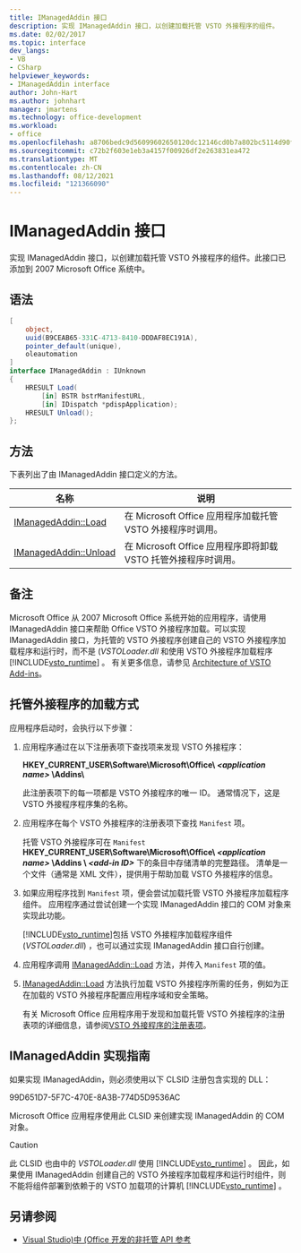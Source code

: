```yaml
---
title: IManagedAddin 接口
description: 实现 IManagedAddin 接口，以创建加载托管 VSTO 外接程序的组件。
ms.date: 02/02/2017
ms.topic: interface
dev_langs:
- VB
- CSharp
helpviewer_keywords:
- IManagedAddin interface
author: John-Hart
ms.author: johnhart
manager: jmartens
ms.technology: office-development
ms.workload:
- office
ms.openlocfilehash: a8706bedc9d56099602650120dc12146cd0b7a802bc5114d90f6953db3a14b17
ms.sourcegitcommit: c72b2f603e1eb3a4157f00926df2e263831ea472
ms.translationtype: MT
ms.contentlocale: zh-CN
ms.lasthandoff: 08/12/2021
ms.locfileid: "121366090"
---
```

# <a name="imanagedaddin-interface"></a>IManagedAddin 接口
  实现 IManagedAddin 接口，以创建加载托管 VSTO 外接程序的组件。此接口已添加到 2007 Microsoft Office 系统中。

## <a name="syntax"></a>语法

```csharp
[
    object,
    uuid(B9CEAB65-331C-4713-8410-DDDAF8EC191A),
    pointer_default(unique),
    oleautomation
]
interface IManagedAddin : IUnknown
{
    HRESULT Load(
        [in] BSTR bstrManifestURL,
        [in] IDispatch *pdispApplication);
    HRESULT Unload();
};
```

## <a name="methods"></a>方法
 下表列出了由 IManagedAddin 接口定义的方法。

|名称|说明|
|----------|-----------------|
|[IManagedAddin::Load](../vsto/imanagedaddin-load.md)|在 Microsoft Office 应用程序加载托管 VSTO 外接程序时调用。|
|[IManagedAddin::Unload](../vsto/imanagedaddin-unload.md)|在 Microsoft Office 应用程序即将卸载 VSTO 托管外接程序时调用。|

## <a name="remarks"></a>备注
 Microsoft Office 从 2007 Microsoft Office 系统开始的应用程序，请使用 IManagedAddin 接口来帮助 Office VSTO 外接程序加载。可以实现 IManagedAddin 接口，为托管的 VSTO 外接程序创建自己的 VSTO 外接程序加载程序和运行时，而不是 (*VSTOLoader.dll* 和使用 VSTO 外接程序加载程序 [!INCLUDE[vsto_runtime](../vsto/includes/vsto-runtime-md.md)] 。 有关更多信息，请参见 [Architecture of VSTO Add-ins](../vsto/architecture-of-vsto-add-ins.md)。

## <a name="how-managed-add-ins-are-loaded"></a>托管外接程序的加载方式
 应用程序启动时，会执行以下步骤：

1. 应用程序通过在以下注册表项下查找项来发现 VSTO 外接程序：

    **HKEY_CURRENT_USER\Software\Microsoft\Office\\ *\<application name>* \Addins\\**

    此注册表项下的每一项都是 VSTO 外接程序的唯一 ID。 通常情况下，这是 VSTO 外接程序程序集的名称。

2. 应用程序在每个 VSTO 外接程序的注册表项下查找 `Manifest` 项。

    托管 VSTO 外接程序可在 `Manifest` **HKEY_CURRENT_USER\Software\Microsoft\Office\\ _\<application name>_ \Addins \\ _\<add-in ID>_** 下的条目中存储清单的完整路径。 清单是一个文件（通常是 XML 文件），提供用于帮助加载 VSTO 外接程序的信息。

3. 如果应用程序找到 `Manifest` 项，便会尝试加载托管 VSTO 外接程序加载程序组件。 应用程序通过尝试创建一个实现 IManagedAddin 接口的 COM 对象来实现此功能。

    [!INCLUDE[vsto_runtime](../vsto/includes/vsto-runtime-md.md)]包括 VSTO 外接程序加载程序组件 (*VSTOLoader.dll*) ，也可以通过实现 IManagedAddin 接口自行创建。

4. 应用程序调用 [IManagedAddin::Load](../vsto/imanagedaddin-load.md) 方法，并传入 `Manifest` 项的值。

5. [IManagedAddin::Load](../vsto/imanagedaddin-load.md) 方法执行加载 VSTO 外接程序所需的任务，例如为正在加载的 VSTO 外接程序配置应用程序域和安全策略。

   有关 Microsoft Office 应用程序用于发现和加载托管 VSTO 外接程序的注册表项的详细信息，请参阅[VSTO 外接程序的注册表项](../vsto/registry-entries-for-vsto-add-ins.md)。

## <a name="guidance-to-implement-imanagedaddin"></a>IManagedAddin 实现指南
 如果实现 IManagedAddin，则必须使用以下 CLSID 注册包含实现的 DLL：

 99D651D7-5F7C-470E-8A3B-774D5D9536AC

 Microsoft Office 应用程序使用此 CLSID 来创建实现 IManagedAddin 的 COM 对象。

> [!CAUTION]
> 此 CLSID 也由中的 *VSTOLoader.dll* 使用 [!INCLUDE[vsto_runtime](../vsto/includes/vsto-runtime-md.md)] 。 因此，如果使用 IManagedAddin 创建自己的 VSTO 外接程序加载程序和运行时组件，则不能将组件部署到依赖于的 VSTO 加载项的计算机 [!INCLUDE[vsto_runtime](../vsto/includes/vsto-runtime-md.md)] 。

## <a name="see-also"></a>另请参阅
- [Visual Studio&#41;中 &#40;Office 开发的非托管 API 参考](../vsto/unmanaged-api-reference-office-development-in-visual-studio.md)
